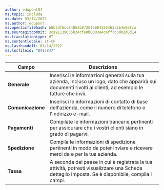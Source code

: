 ```yaml
---
author: edupont04
ms.topic: include
ms.date: 03/14/2022
ms.author: edupont
ms.openlocfilehash: b8b3df6cc84852b8725f6b04320363a2b4e5efca
ms.sourcegitcommit: 3ca91139035b34cfe0b0303e4caff7c6d02d0d14
ms.translationtype: HT
ms.contentlocale: it-CH
ms.lasthandoff: 03/14/2022
ms.locfileid: "8417847"
---
```

|Campo|Descrizione|  
|-------------|---------------------------------------|  
|**Generale**|Inserisci le informazioni generali sulla tua azienda, incluso un logo, dato che apparirà sui documenti rivolti ai clienti, ad esempio le fatture che invii. |  
|**Comunicazione**|Inserisci le informazioni di contatto di base dell'azienda, come il numero di telefono e l'indirizzo e-mail.|  
|**Pagamenti**| Compilate le informazioni bancarie pertinenti per assicurare che i vostri clienti siano in grado di pagarvi.|  
|**Spedizione**|Compila le informazioni di spedizione pertinenti in modo da poter inviare e ricevere merci da e per la tua azienda.|  
|**Tassa**|A seconda del paese in cui è registrata la tua attività, potresti visualizzare una Scheda dettaglio Imposta. Se è disponibile, compila i campi.|  
